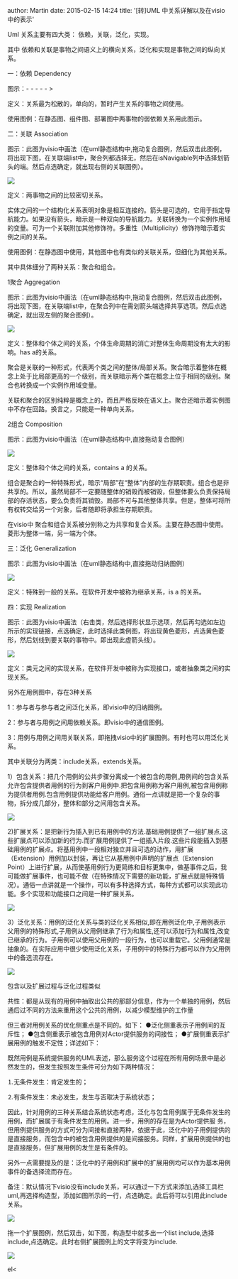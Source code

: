author: Martin
date: 2015-02-15 14:24
title: '[转]UML 中关系详解以及在visio中的表示'

Uml 关系主要有四大类： 依赖，关联，泛化，实现。

其中 依赖和关联是事物之间语义上的横向关系，泛化和实现是事物之间的纵向关系。

一：依赖 Dependency

图示：- - - - - >

定义：关系最为松散的，单向的，暂时产生关系的事物之间使用。

使用图例：在静态图、组件图、部署图中两事物的弱依赖关系用此图示。

二：关联 Association

图示：此图为visio中画法（在uml静态结构中,拖动复合图例，然后双击此图例，将出现下图，在关联端list中，聚合列都选择无，然后在isNavigable列中选择划箭头的端。然后点选确定，就出现右侧的关联图例）。

![](http://images.cnitblog.com/blog/67859/201305/15112706-8ed59d6fb54044a09ff3df376a612c55.jpg)

定义：两事物之间的比较密切关系。

实体之间的一个结构化关系表明对象是相互连接的。箭头是可选的，它用于指定导航能力。如果没有箭头，暗示是一种双向的导航能力。关联转换为一个实例作用域的变量。可为一个关联附加其他修饰符。多重性（Multiplicity）修饰符暗示着实例之间的关系。

使用图例：在静态图中使用，其他图中也有类似的关联关系，但细化为其他关系。

其中具体细分了两种关系：聚合和组合。

1聚合 Aggregation

图示：此图为visio中画法（在uml静态结构中,拖动复合图例，然后双击此图例，将出现下图，在关联端list中，在聚合列中在需划箭头端选择共享选项。然后点选确定，就出现左侧的聚合图例）。

![](http://images.cnitblog.com/blog/67859/201305/15112307-9adbdf2903aa4877b95c4db191351c28.jpg)

定义：整体和个体之间的关系，个体生命周期的消亡对整体生命周期没有太大的影响。has a的关系。

聚合是关联的一种形式，代表两个类之间的整体/局部关系。聚合暗示着整体在概念上处于比局部更高的一个级别，而关联暗示两个类在概念上位于相同的级别。聚合也转换成一个实例作用域变量。

关联和聚合的区别纯粹是概念上的，而且严格反映在语义上。聚合还暗示着实例图中不存在回路。换言之，只能是一种单向关系。

2组合 Composition

图示：此图为visio中画法（在uml静态结构中,直接拖动复合图例）

![](http://images.cnitblog.com/blog/67859/201305/15112511-5fe7f219d8174593b0cf1536dabe4bb6.jpg)

定义：整体和个体之间的关系，contains a 的关系。

组合是聚合的一种特殊形式，暗示“局部”在“整体”内部的生存期职责。组合也是非共享的。所以，虽然局部不一定要随整体的销毁而被销毁，但整体要么负责保持局部的存活状态，要么负责将其销毁。局部不可与其他整体共享。但是，整体可将所有权转交给另一个对象，后者随即将承担生存期职责。

在visio中 聚合和组合关系被分别称之为共享和复合关系。主要在静态图中使用。菱形为整体一端，另一端为个体。

三：泛化 Generalization

图示：此图为visio中画法（在uml静态结构中,直接拖动归纳图例）

![](http://images.cnitblog.com/blog/67859/201305/15113815-f785230f6f564dd7a16d44a73a875f38.jpg)

定义：特殊到一般的关系。在软件开发中被称为继承关系，is a 的关系。

四：实现 Realization

图示：此图为visio中画法（右击类，然后选择形状显示选项，然后再勾选如左边所示的实现链接，点选确定，此时选择此类例图，将出现黄色菱形，点选黄色菱形，然后划线到要关联的事物中。即出现此虚箭头线）。

![](http://images.cnitblog.com/blog/67859/201305/15114412-795145b15a3d4724ad96d7ead3665749.jpg)

定义：类元之间的实现关系，在软件开发中被称为实现接口，或者抽象类之间的实现关系。

另外在用例图中，存在3种关系

1：参与者与参与者之间泛化关系，即visio中的归纳图例。

2：参与者与用例之间用依赖关系。即visio中的通信图例。

3：用例与用例之间用关联关系，即拖拽visio中的扩展图例。有时也可以用泛化关系。

其中关联分为两类：include关系，extends关系。

1）包含关系：把几个用例的公共步骤分离成一个被包含的用例,用例间的包含关系允许包含提供者用例的行为到客户用例中.把包含用例称为客户用例,被包含用例称为提供者用例.包含用例提供功能给客户用例。通俗一点讲就是把一个复杂的事物，拆分成几部分，整体和部分之间用包含关系。

![](http://images.cnitblog.com/blog/67859/201305/15141256-f18714c58b5b4458ab48eba60ac9fd0a.jpg)

2)扩展关系：是把新行为插入到已有用例中的方法.基础用例提供了一组扩展点.这些扩展点可以添加新的行为.而扩展用例提供了一组插入片段.这些片段能插入到基础用例的扩展点。将基用例中一段相对独立并且可选的动作，用扩展（Extension）用例加以封装，再让它从基用例中声明的扩展点（Extension Point）上进行扩展，从而使基用例行为更简练和目标更集中，做基事件之后，我可能做扩展事件，也可能不做（在特殊情况下需要的新功能，扩展点就是特殊情况）。通俗一点讲就是一个操作，可以有多种选择方式，每种方式都可以实现此功能。多个实现和功能接口之间是一种扩展关系。

![](http://images.cnitblog.com/blog/67859/201305/15142105-41fd459057df4abca87da649b9f29f6c.jpg)

3）泛化关系：用例的泛化关系与类的泛化关系相似,即在用例泛化中,子用例表示父用例的特殊形式,子用例从父用例继承了行为和属性,还可以添加行为和属性,改变已继承的行为。子用例可以使用父用例的一段行为，也可以重载它。父用例通常是抽象的。在实际应用中很少使用泛化关系，子用例中的特殊行为都可以作为父用例中的备选流存在。

![](http://images.cnitblog.com/blog/67859/201305/15143703-76c9e4fc7d8c4d1d8a7080564d8e3933.jpg)

包含以及扩展过程与泛化过程类似

共性：都是从现有的用例中抽取出公共的那部分信息，作为一个单独的用例，然后通后过不同的方法来重用这个公共的用例，以减少模型维护的工作量

但三者对用例关系的优化侧重点是不同的。如下：
●泛化侧重表示子用例间的互斥性；
●包含侧重表示被包含用例对Actor提供服务的间接性；
●扩展侧重表示扩展用例的触发不定性；详述如下：

既然用例是系统提供服务的UML表述，那么服务这个过程在所有用例场景中是必然发生的，但发生按照发生条件可分为如下两种情况：

⒈无条件发生：肯定发生的；

⒉有条件发生：未必发生，发生与否取决于系统状态；

因此，针对用例的三种关系结合系统状态考虑，泛化与包含用例属于无条件发生的用例，而扩展属于有条件发生的用例。进一步，用例的存在是为Actor提供服 务，但用例提供服务的方式可分为间接和直接两种，依据于此，泛化中的子用例提供的是直接服务，而包含中的被包含用例提供的是间接服务。同样，扩展用例提供的也是直接服务，但扩展用例的发生是有条件的。

另外一点需要提及的是：泛化中的子用例和扩展中的扩展用例均可以作为基本用例事件的备选择流而存在。

备注：默认情况下visio没有include关系，可以通过一下方式来添加,选择工具栏uml,再选择构造型，添加如图所示的一行，点选确定。此后将可以引用此include关系。

![](http://images.cnitblog.com/blog/67859/201305/15134242-7af56e201f554902ae31305c9cde0011.jpg)

拖一个扩展图例，然后双击，如下图，构造型中就多出一个list include,选择include,点选确定。此时右侧扩展图例上的文字将变为include.

![](http://images.cnitblog.com/blog/67859/201305/15134726-c335b9dd41154ca1bb3007c0e7f845d0.jpg)


el<
